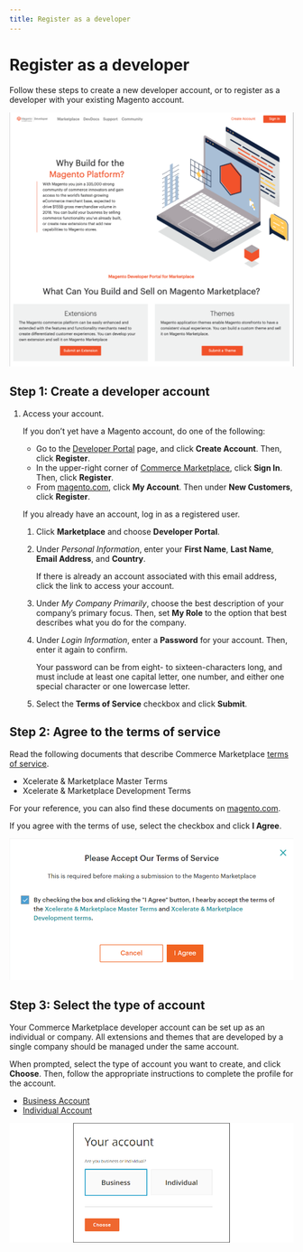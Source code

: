 ```yaml
---
title: Register as a developer
---
```


# Register as a developer

Follow these steps to create a new developer account, or to register as a developer with your existing Magento account.

![](../../sellers/_images/developer-portal-landing-page.png)

## Step 1: Create a developer account

1. Access your account.

   If you don’t yet have a Magento account, do one of the following:

   -  Go to the [Developer Portal](https://developer.magento.com/) page, and click **Create  Account**. Then, click **Register**.
   -  In the upper-right corner of [Commerce Marketplace](https://marketplace.magento.com/), click **Sign In**. Then, click **Register**.
   -  From [magento.com](https://magento.com/), click **My Account**. Then under **New Customers**, click **Register**.

   If you already have an account, log in as a registered user.

   1. Click **Marketplace** and choose **Developer Portal**.

   1. Under _Personal Information_, enter your **First Name**, **Last Name**, **Email Address**, and **Country**.

      <InlineAlert variant="info" slots="text"/>
    
      If there is already an account associated with this email address, click the link to access your account.

   1. Under _My Company Primarily_, choose the best description of your company’s primary focus. Then, set **My Role** to the option that best describes what you do for the company.

   1. Under _Login Information_, enter a **Password** for your account. Then, enter it again to confirm.

      Your password can be from eight- to sixteen-characters long, and must include at least one capital letter, one number, and either one special character or one lowercase letter.

   1. Select the **Terms of Service** checkbox and click **Submit**.

## Step 2: Agree to the terms of service

Read the following documents that describe Commerce Marketplace [terms of service](https://magento.com/legal/terms/marketplace-xcelerate).

-  Xcelerate & Marketplace Master Terms
-  Xcelerate & Marketplace Development Terms

For your reference, you can also find these documents on [magento.com](https://magento.com/legal/terms/marketplace-xcelerate).

If you agree with the terms of use, select the checkbox and click **I Agree**.

![](../../sellers/_images/terms-of-service.png)

## Step 3: Select the type of account

Your Commerce Marketplace developer account can be set up as an individual or company. All extensions and themes that are developed by a single company should be managed under the same account.

When prompted, select the type of account you want to create, and click **Choose**. Then, follow the appropriate instructions to complete the profile for the account.

-  [Business Account](../profile-company/)
-  [Individual Account](../profile-personal/)

![](../../sellers/_images/account-type-business.png)
